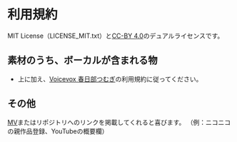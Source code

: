 # 利用規約

MIT License（LICENSE_MIT.txt）と[CC-BY 4.0](https://creativecommons.org/licenses/by/4.0/deed.ja)のデュアルライセンスです。

## 素材のうち、ボーカルが含まれる物

- 上に加え、[Voicevox 春日部つむぎ](https://tsumugi-official.studio.site/rule)の利用規約に従ってください。

## その他

[MV](https://www.nicovideo.jp/watch/sm43690833)またはリポジトリへのリンクを掲載してくれると喜びます。
（例：ニコニコの親作品登録、YouTubeの概要欄）

